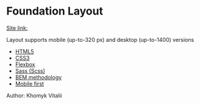 # Foundation Layout

[Site link:](https://vitalii7845.github.io/-Foundation-Layout-f/)

Layout supports mobile (up-to-320 px) and desktop (up-to-1400) versions

- [HTML5](https://en.wikipedia.org/wiki/HTML5)
- [CSS3](https://en.wikipedia.org/wiki/Cascading_Style_Sheets)
- [Flexbox](https://en.wikipedia.org/wiki/CSS_Flexible_Box_Layout)
- [Sass (Scss)](https://sass-lang.com/)
- [BEM methodology](https://en.bem.info/methodology/)
- [Mobile first](https://developer.mozilla.org/en-US/docs/Web/Progressive_web_apps/Responsive/Mobile_first/)

Author:
Khomyk Vitalii
